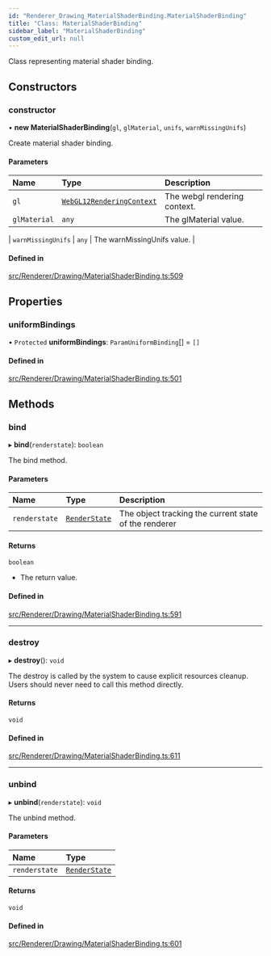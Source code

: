 ```yaml
---
id: "Renderer_Drawing_MaterialShaderBinding.MaterialShaderBinding"
title: "Class: MaterialShaderBinding"
sidebar_label: "MaterialShaderBinding"
custom_edit_url: null
---
```




Class representing material shader binding.

## Constructors

### constructor

• **new MaterialShaderBinding**(`gl`, `glMaterial`, `unifs`, `warnMissingUnifs`)

Create material shader binding.

#### Parameters

| Name | Type | Description |
| :------ | :------ | :------ |
| `gl` | [`WebGL12RenderingContext`](../types/Renderer_types_webgl.WebGL12RenderingContext) | The webgl rendering context. |
| `glMaterial` | `any` | The glMaterial value. |

| `warnMissingUnifs` | `any` | The warnMissingUnifs value. |

#### Defined in

[src/Renderer/Drawing/MaterialShaderBinding.ts:509](https://github.com/ZeaInc/zea-engine/blob/8e646f8a8/src/Renderer/Drawing/MaterialShaderBinding.ts#L509)

## Properties

### uniformBindings

• `Protected` **uniformBindings**: `ParamUniformBinding`[] = `[]`

#### Defined in

[src/Renderer/Drawing/MaterialShaderBinding.ts:501](https://github.com/ZeaInc/zea-engine/blob/8e646f8a8/src/Renderer/Drawing/MaterialShaderBinding.ts#L501)

## Methods

### bind

▸ **bind**(`renderstate`): `boolean`

The bind method.

#### Parameters

| Name | Type | Description |
| :------ | :------ | :------ |
| `renderstate` | [`RenderState`](../RenderStates/Renderer_RenderStates_RenderState.RenderState) | The object tracking the current state of the renderer |

#### Returns

`boolean`

- The return value.

#### Defined in

[src/Renderer/Drawing/MaterialShaderBinding.ts:591](https://github.com/ZeaInc/zea-engine/blob/8e646f8a8/src/Renderer/Drawing/MaterialShaderBinding.ts#L591)

___

### destroy

▸ **destroy**(): `void`

The destroy is called by the system to cause explicit resources cleanup.
Users should never need to call this method directly.

#### Returns

`void`

#### Defined in

[src/Renderer/Drawing/MaterialShaderBinding.ts:611](https://github.com/ZeaInc/zea-engine/blob/8e646f8a8/src/Renderer/Drawing/MaterialShaderBinding.ts#L611)

___

### unbind

▸ **unbind**(`renderstate`): `void`

The unbind method.

#### Parameters

| Name | Type |
| :------ | :------ |
| `renderstate` | [`RenderState`](../RenderStates/Renderer_RenderStates_RenderState.RenderState) |

#### Returns

`void`

#### Defined in

[src/Renderer/Drawing/MaterialShaderBinding.ts:601](https://github.com/ZeaInc/zea-engine/blob/8e646f8a8/src/Renderer/Drawing/MaterialShaderBinding.ts#L601)

